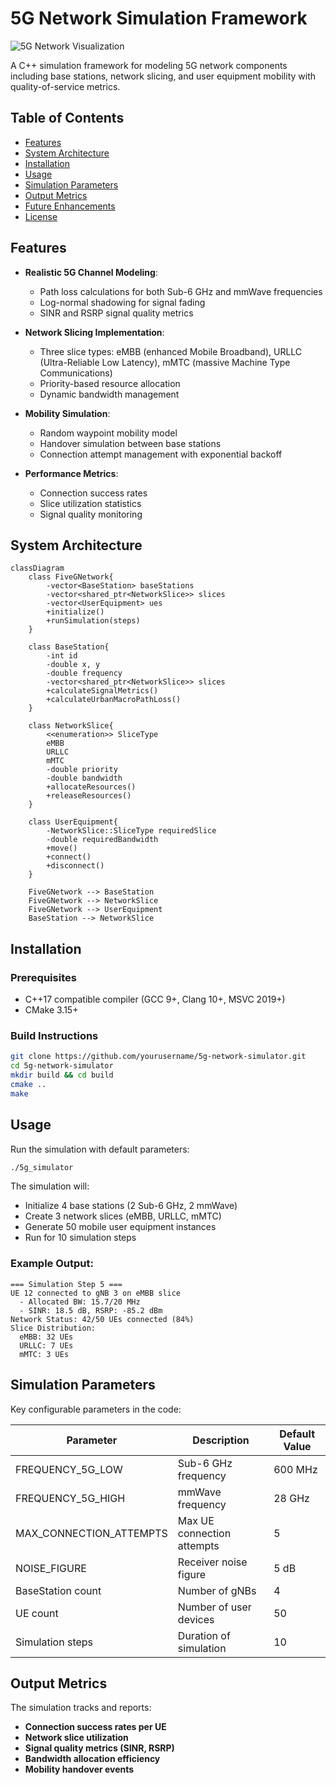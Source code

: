 # 5G Network Simulation Framework

![5G Network Visualization](https://via.placeholder.com/800x400.png?text=5G+Network+Simulation)

A C++ simulation framework for modeling 5G network components including base stations, network slicing, and user equipment mobility with quality-of-service metrics.

## Table of Contents
- [Features](#features)
- [System Architecture](#system-architecture)
- [Installation](#installation)
- [Usage](#usage)
- [Simulation Parameters](#simulation-parameters)
- [Output Metrics](#output-metrics)
- [Future Enhancements](#future-enhancements)
- [License](#license)

## Features

- **Realistic 5G Channel Modeling**:
  - Path loss calculations for both Sub-6 GHz and mmWave frequencies
  - Log-normal shadowing for signal fading
  - SINR and RSRP signal quality metrics

- **Network Slicing Implementation**:
  - Three slice types: eMBB (enhanced Mobile Broadband), URLLC (Ultra-Reliable Low Latency), mMTC (massive Machine Type Communications)
  - Priority-based resource allocation
  - Dynamic bandwidth management

- **Mobility Simulation**:
  - Random waypoint mobility model
  - Handover simulation between base stations
  - Connection attempt management with exponential backoff

- **Performance Metrics**:
  - Connection success rates
  - Slice utilization statistics
  - Signal quality monitoring

## System Architecture

```mermaid
classDiagram
    class FiveGNetwork{
        -vector<BaseStation> baseStations
        -vector<shared_ptr<NetworkSlice>> slices
        -vector<UserEquipment> ues
        +initialize()
        +runSimulation(steps)
    }
    
    class BaseStation{
        -int id
        -double x, y
        -double frequency
        -vector<shared_ptr<NetworkSlice>> slices
        +calculateSignalMetrics()
        +calculateUrbanMacroPathLoss()
    }
    
    class NetworkSlice{
        <<enumeration>> SliceType
        eMBB
        URLLC
        mMTC
        -double priority
        -double bandwidth
        +allocateResources()
        +releaseResources()
    }
    
    class UserEquipment{
        -NetworkSlice::SliceType requiredSlice
        -double requiredBandwidth
        +move()
        +connect()
        +disconnect()
    }
    
    FiveGNetwork --> BaseStation
    FiveGNetwork --> NetworkSlice
    FiveGNetwork --> UserEquipment
    BaseStation --> NetworkSlice
```

## Installation

### Prerequisites
- C++17 compatible compiler (GCC 9+, Clang 10+, MSVC 2019+)
- CMake 3.15+

### Build Instructions

```bash
git clone https://github.com/yourusername/5g-network-simulator.git
cd 5g-network-simulator
mkdir build && cd build
cmake ..
make
```

## Usage

Run the simulation with default parameters:

```bash
./5g_simulator
```

The simulation will:

- Initialize 4 base stations (2 Sub-6 GHz, 2 mmWave)
- Create 3 network slices (eMBB, URLLC, mMTC)
- Generate 50 mobile user equipment instances
- Run for 10 simulation steps

### Example Output:

```
=== Simulation Step 5 ===
UE 12 connected to gNB 3 on eMBB slice
  - Allocated BW: 15.7/20 MHz
  - SINR: 18.5 dB, RSRP: -85.2 dBm
Network Status: 42/50 UEs connected (84%)
Slice Distribution:
  eMBB: 32 UEs
  URLLC: 7 UEs
  mMTC: 3 UEs
```

## Simulation Parameters

Key configurable parameters in the code:

| Parameter                | Description                     | Default Value |
|--------------------------|---------------------------------|---------------|
| FREQUENCY_5G_LOW        | Sub-6 GHz frequency            | 600 MHz       |
| FREQUENCY_5G_HIGH       | mmWave frequency               | 28 GHz        |
| MAX_CONNECTION_ATTEMPTS | Max UE connection attempts     | 5             |
| NOISE_FIGURE            | Receiver noise figure          | 5 dB          |
| BaseStation count       | Number of gNBs                 | 4             |
| UE count                | Number of user devices         | 50            |
| Simulation steps        | Duration of simulation         | 10            |

## Output Metrics

The simulation tracks and reports:

- **Connection success rates per UE**
- **Network slice utilization**
- **Signal quality metrics (SINR, RSRP)**
- **Bandwidth allocation efficiency**
- **Mobility handover events**


